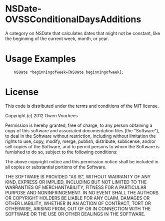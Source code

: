 NSDate-OVSSConditionalDaysAdditions
===================================

A category on NSDate that calculates dates that might not be constant, like the beginning of the current week, month, or year.

Usage Examples
================

		NSDate *beginningofweek=[NSDate beginningofweek];
		
License
==========

This code is distributed under the terms and conditions of the MIT license.

Copyright (c) 2012 Owen Voorhees

Permission is hereby granted, free of charge, to any person obtaining a copy of this software and associated documentation files (the "Software"), to deal in the Software without restriction, including without limitation the rights to use, copy, modify, merge, publish, distribute, sublicense, and/or sell copies of the Software, and to permit persons to whom the Software is furnished to do so, subject to the following conditions:

The above copyright notice and this permission notice shall be included in all copies or substantial portions of the Software.

THE SOFTWARE IS PROVIDED "AS IS", WITHOUT WARRANTY OF ANY KIND, EXPRESS OR IMPLIED, INCLUDING BUT NOT LIMITED TO THE WARRANTIES OF MERCHANTABILITY, FITNESS FOR A PARTICULAR PURPOSE AND NONINFRINGEMENT. IN NO EVENT SHALL THE AUTHORS OR COPYRIGHT HOLDERS BE LIABLE FOR ANY CLAIM, DAMAGES OR OTHER LIABILITY, WHETHER IN AN ACTION OF CONTRACT, TORT OR OTHERWISE, ARISING FROM, OUT OF OR IN CONNECTION WITH THE SOFTWARE OR THE USE OR OTHER DEALINGS IN THE SOFTWARE.